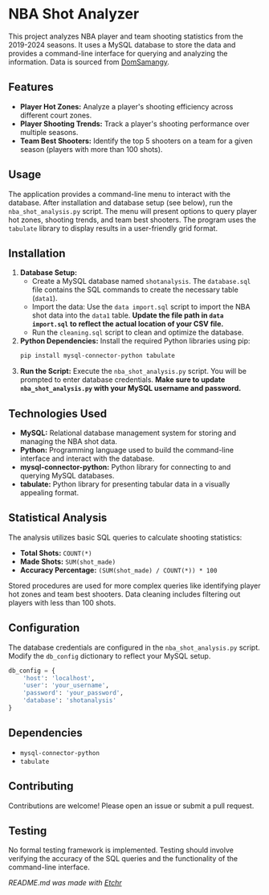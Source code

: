 # NBA Shot Analyzer

This project analyzes NBA player and team shooting statistics from the 2019-2024 seasons.  It uses a MySQL database to store the data and provides a command-line interface for querying and analyzing the information.  Data is sourced from [DomSamangy](https://github.com/DomSamangy/NBA_Shots_04_24/blob/main/README.md).

## Features

* **Player Hot Zones:** Analyze a player's shooting efficiency across different court zones.
* **Player Shooting Trends:** Track a player's shooting performance over multiple seasons.
* **Team Best Shooters:** Identify the top 5 shooters on a team for a given season (players with more than 100 shots).

## Usage

The application provides a command-line menu to interact with the database.  After installation and database setup (see below), run the `nba_shot_analysis.py` script.  The menu will present options to query player hot zones, shooting trends, and team best shooters.  The program uses the `tabulate` library to display results in a user-friendly grid format.

## Installation

1. **Database Setup:**
    * Create a MySQL database named `shotanalysis`.  The `database.sql` file contains the SQL commands to create the necessary table (`data1`).
    * Import the data: Use the `data import.sql` script to import the NBA shot data into the `data1` table.  **Update the file path in `data import.sql` to reflect the actual location of your CSV file.**
    * Run the `cleaning.sql` script to clean and optimize the database.
2. **Python Dependencies:** Install the required Python libraries using pip:
   ```bash
   pip install mysql-connector-python tabulate
   ```
3. **Run the Script:** Execute the `nba_shot_analysis.py` script.  You will be prompted to enter database credentials.  **Make sure to update `nba_shot_analysis.py` with your MySQL username and password.**


## Technologies Used

* **MySQL:** Relational database management system for storing and managing the NBA shot data.
* **Python:** Programming language used to build the command-line interface and interact with the database.
* **mysql-connector-python:** Python library for connecting to and querying MySQL databases.
* **tabulate:** Python library for presenting tabular data in a visually appealing format.


## Statistical Analysis

The analysis utilizes basic SQL queries to calculate shooting statistics:

* **Total Shots:** `COUNT(*)`
* **Made Shots:** `SUM(shot_made)`
* **Accuracy Percentage:** `(SUM(shot_made) / COUNT(*)) * 100`

Stored procedures are used for more complex queries like identifying player hot zones and team best shooters. Data cleaning includes filtering out players with less than 100 shots.

## Configuration

The database credentials are configured in the `nba_shot_analysis.py` script.  Modify the `db_config` dictionary to reflect your MySQL setup.

```python
db_config = {
    'host': 'localhost',
    'user': 'your_username',
    'password': 'your_password',
    'database': 'shotanalysis'
}
```

## Dependencies

* `mysql-connector-python`
* `tabulate`

## Contributing

Contributions are welcome! Please open an issue or submit a pull request.

## Testing

No formal testing framework is implemented.  Testing should involve verifying the accuracy of the SQL queries and the functionality of the command-line interface.



*README.md was made with [Etchr](https://etchr.dev)*